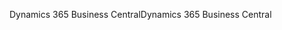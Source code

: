 <span data-ttu-id="e4b40-101">Dynamics 365 Business Central</span><span class="sxs-lookup"><span data-stu-id="e4b40-101">Dynamics 365 Business Central</span></span>
